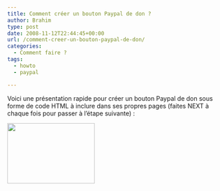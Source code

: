 ```yaml
---
title: Comment créer un bouton Paypal de don ?
author: Brahim
type: post
date: 2008-11-12T22:44:45+00:00
url: /comment-creer-un-bouton-paypal-de-don/
categories:
  - Comment faire ?
tags:
  - howto
  - paypal

---
```

Voici une présentation rapide pour créer un bouton Paypal de don sous forme de code HTML à inclure dans ses propres pages (faites NEXT à chaque fois pour passer à l&#8217;étape suivante) :

<a href="http://brahim.hamdouni.com/wp-content/uploads/paypal_howto_donations.html" target="_blank"><img class="aligncenter size-medium wp-image-78" title="paypal-home" src="http://brahim.hamdouni.com/wp-content/uploads/2008/11/paypal-home.png" alt="" width="200" height="138" /></a>